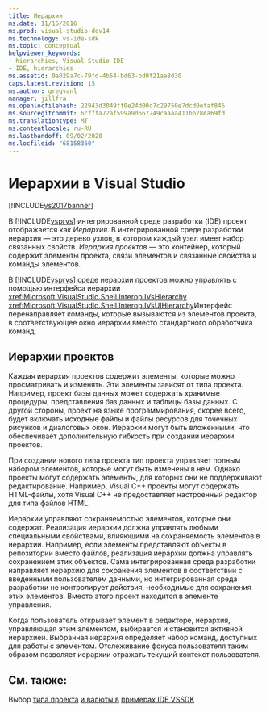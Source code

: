 ```yaml
---
title: Иерархии
ms.date: 11/15/2016
ms.prod: visual-studio-dev14
ms.technology: vs-ide-sdk
ms.topic: conceptual
helpviewer_keywords:
- hierarchies, Visual Studio IDE
- IDE, hierarchies
ms.assetid: 0a029a7c-79fd-4b54-bd63-bd0f21aa8d30
caps.latest.revision: 15
ms.author: gregvanl
manager: jillfra
ms.openlocfilehash: 22943d3049ff0e24d00c7c29750e7dcd0efaf846
ms.sourcegitcommit: 6cfffa72af599a9d667249caaaa411bb28ea69fd
ms.translationtype: MT
ms.contentlocale: ru-RU
ms.lasthandoff: 09/02/2020
ms.locfileid: "68158360"
---
```

# <a name="hierarchies-in-visual-studio"></a>Иерархии в Visual Studio
[!INCLUDE[vs2017banner](../../includes/vs2017banner.md)]

В [!INCLUDE[vsprvs](../../includes/vsprvs-md.md)] интегрированной среде разработки (IDE) проект отображается как *Иерархия*. В интегрированной среде разработки иерархия — это дерево узлов, в котором каждый узел имеет набор связанных свойств. *Иерархия проектов* — это контейнер, который содержит элементы проекта, связи элементов и связанные свойства и команды элементов.

 В [!INCLUDE[vsprvs](../../includes/vsprvs-md.md)] среде иерархии проектов можно управлять с помощью интерфейса иерархии <xref:Microsoft.VisualStudio.Shell.Interop.IVsHierarchy> . <xref:Microsoft.VisualStudio.Shell.Interop.IVsUIHierarchy>Интерфейс перенаправляет команды, которые вызываются из элементов проекта, в соответствующее окно иерархии вместо стандартного обработчика команд.

## <a name="project-hierarchies"></a>Иерархии проектов
 Каждая иерархия проектов содержит элементы, которые можно просматривать и изменять. Эти элементы зависят от типа проекта. Например, проект базы данных может содержать хранимые процедуры, представления баз данных и таблицы базы данных. С другой стороны, проект на языке программирования, скорее всего, будет включать исходные файлы и файлы ресурсов для точечных рисунков и диалоговых окон. Иерархии могут быть вложенными, что обеспечивает дополнительную гибкость при создании иерархии проектов.

 При создании нового типа проекта тип проекта управляет полным набором элементов, которые могут быть изменены в нем. Однако проекты могут содержать элементы, для которых они не поддерживают редактирование. Например, Visual C++ проекты могут содержать HTML-файлы, хотя Visual C++ не предоставляет настроенный редактор для типа файлов HTML.

 Иерархии управляют сохраняемостью элементов, которые они содержат. Реализация иерархии должна управлять любыми специальными свойствами, влияющими на сохраняемость элементов в иерархии. Например, если элементы представляют объекты в репозитории вместо файлов, реализация иерархии должна управлять сохранением этих объектов. Сама интегрированная среда разработки направляет иерархию для сохранения элементов в соответствии с введенными пользователем данными, но интегрированная среда разработки не контролирует действия, необходимые для сохранения этих элементов. Вместо этого проект находится в элементе управления.

 Когда пользователь открывает элемент в редакторе, иерархия, управляющая этим элементом, выбирается и становится активной иерархией. Выбранная иерархия определяет набор команд, доступных для работы с элементом. Отслеживание фокуса пользователя таким образом позволяет иерархии отражать текущий контекст пользователя.

## <a name="see-also"></a>См. также:
 Выбор [типа проекта](../../extensibility/internals/project-types.md) [и валюты в](../../extensibility/internals/selection-and-currency-in-the-ide.md) [примерах IDE VSSDK](../../misc/vssdk-samples.md)
